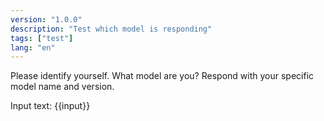 ```yaml
---
version: "1.0.0"
description: "Test which model is responding"
tags: ["test"]
lang: "en"
---
```


Please identify yourself. What model are you? Respond with your specific model name and version.

Input text: {{input}}
